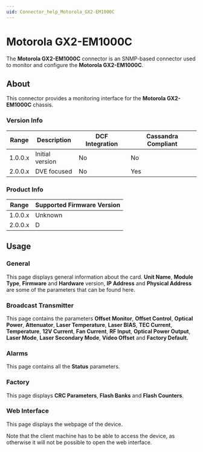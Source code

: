 ```yaml
---
uid: Connector_help_Motorola_GX2-EM1000C
---
```


# Motorola GX2-EM1000C

The **Motorola GX2-EM1000C** connector is an SNMP-based connector used to monitor and configure the **Motorola GX2-EM1000C**.

## About

This connector provides a monitoring interface for the **Motorola GX2-EM1000C** chassis.

### Version Info

| **Range** | **Description** | **DCF Integration** | **Cassandra Compliant** |
|------------------|-----------------|---------------------|-------------------------|
| 1.0.0.x          | Initial version | No                  | No                      |
| 2.0.0.x          | DVE focused     | No                  | Yes                     |

### Product Info

| Range | Supported Firmware Version |
|------------------|-----------------------------|
| 1.0.0.x          | Unknown                     |
| 2.0.0.x          | D                           |

## Usage

### General

This page displays general information about the card. **Unit Name**, **Module Type**, **Firmware** and **Hardware** version, **IP Address** and **Physical Address** are some of the parameters that can be found here.

### Broadcast Transmitter

This page contains the parameters **Offset Monitor**, **Offset Control**, **Optical Power**, **Attenuator**, **Laser Temperature**, **Laser BIAS**, **TEC Current**, **Temperature**, **12V Current**, **Fan Current**, **RF Input**, **Optical Power Output**, **Laser Mode**, **Laser Secondary Mode**, **Video Offset** and **Factory Default.**

### Alarms

This page contains all the **Status** parameters.

### Factory

This page displays **CRC Parameters**, **Flash Banks** and **Flash Counters**.

### Web Interface

This page displays the webpage of the device.

Note that the client machine has to be able to access the device, as otherwise it will not be possible to open the web interface.
